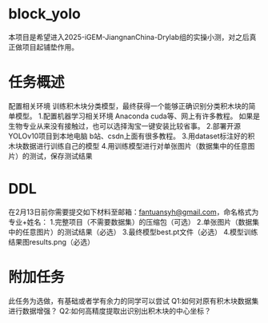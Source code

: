 # block_yolo
本项目是希望进入2025-iGEM-JiangnanChina-Drylab组的实操小测，对之后真正做项目起铺垫作用。
# 任务概述
配置相关环境 训练积木块分类模型，最终获得一个能够正确识别分类积木块的简单模型。
1.配置机器学习相关环境
Anaconda cuda等、网上有许多教程。
如果是生物专业从来没有接触过，也可以选择淘宝一键安装比较省事。
2.部署开源YOLOv10项目到本地电脑
b站、csdn上面有很多教程。
3.用dataset标注好的积木块数据进行训练自己的模型
4.用训练模型进行对单张图片（数据集中的任意图片）的测试，保存测试结果
# DDL
在2月13日前你需要提交如下材料至邮箱：fantuansyh@gmail.com，命名格式为专业+姓名：
1.完整项目（不需要数据集）的压缩包（可选）
2.单张图片（数据集中的任意图片）的测试结果（必选）
3.最终模型best.pt文件（必选）
4.模型训练结果图results.png（必选）
# 附加任务
此任务为选做，有基础或者学有余力的同学可以尝试
Q1:如何对原有积木块数据集进行数据增强？
Q2:如何高精度提取出识别出积木块的中心坐标？
